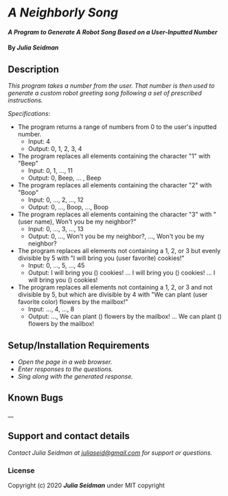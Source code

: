 # _A Neighborly Song_

#### _A Program to Generate A Robot Song Based on a User-Inputted Number_

#### By _**Julia Seidman**_

## Description

_This program takes a number from the user.  That number is then used to generate a custom robot greeting song following a set of prescribed instructions._

_Specifications:_
* The program returns a range of numbers from 0 to the user's inputted number.
    * Input: 4
    * Output: 0, 1, 2, 3, 4
* The program replaces all elements containing the character "1" with "Beep"
    * Input: 0, 1, ..., 11
    * Output: 0, Beep, ... , Beep
* The program replaces all elements containing the character "2" with "Boop"
    * Input: 0, ..., 2, ..., 12
    * Output: 0, ..., Boop, ..., Boop
* The program replaces all elements containing the character "3" with "(user name), Won't you be my neighbor?"
    * Input: 0, ..., 3, ..., 13
    * Output: 0, ..., Won't you be my neighbor?, ..., Won't you be my neighbor?
* The program replaces all elements not containing a 1, 2, or 3 but evenly divisible by 5 with "I will bring you (user favorite) cookies!"
    * Input: 0, ..., 5, ..., 45
    * Output: I will bring you () cookies! ... I will bring you () cookies! ... I will bring you () cookies!
* The program replaces all elements not containing a 1, 2, or 3 and not divisible by 5, but which are divisible by 4 with "We can plant (user favorite color) flowers by the mailbox!"
    * Input: ..., 4, ..., 8
    * Output: ..., We can plant () flowers by the mailbox! ... We can plant () flowers by the mailbox!  


## Setup/Installation Requirements

* _Open the page in a web browser._
* _Enter responses to the questions._
* _Sing along with the generated response._

## Known Bugs

__

## Support and contact details

_Contact Julia Seidman at juliaseid@gmail.com for support or questions._

### License

Copyright (c) 2020 **_Julia Seidman_** under MIT copyright
